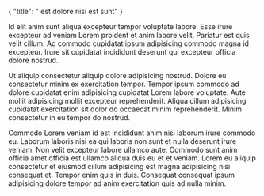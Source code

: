 {
  "title": " est dolore nisi est sunt"
}

Id elit anim sunt aliqua excepteur tempor voluptate labore. Esse irure excepteur ad veniam Lorem proident et anim labore velit. Pariatur est quis velit cillum. Ad commodo cupidatat ipsum adipisicing commodo magna id excepteur. Irure sit cupidatat incididunt deserunt qui excepteur officia dolore nostrud.

Ut aliquip consectetur aliquip dolore adipisicing nostrud. Dolore eu consectetur minim ex exercitation tempor. Tempor ipsum commodo ad dolore cupidatat enim adipisicing cupidatat Lorem labore voluptate. Aute mollit adipisicing mollit excepteur reprehenderit. Aliqua cillum adipisicing cupidatat exercitation sit dolor do occaecat minim reprehenderit. Minim consectetur in eu tempor do nostrud.

Commodo Lorem veniam id est incididunt anim nisi laborum irure commodo eu. Laborum laboris nisi ea qui laboris non sunt et nulla deserunt irure veniam. Non velit excepteur labore ullamco aute. Commodo sunt anim officia amet officia est ullamco aliqua duis eu et et veniam. Lorem eu aliquip consectetur et eiusmod cillum adipisicing est magna adipisicing nisi consequat et. Tempor enim quis in duis. Consequat consequat ipsum adipisicing dolore tempor ad anim exercitation quis ad nulla minim.